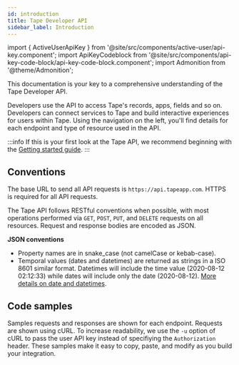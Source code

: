 ```yaml
---
id: introduction
title: Tape Developer API
sidebar_label: Introduction
---
```


import { ActiveUserApiKey } from '@site/src/components/active-user/api-key.component';
import ApiKeyCodeblock from '@site/src/components/api-key-code-block/api-key-code-block.component';
import Admonition from '@theme/Admonition';

This documentation is your key to a comprehensive understanding of the Tape Developer API.

Developers use the API to access Tape's records, apps, fields and so on. Developers can connect services to Tape and build interactive experiences for users within Tape. Using the navigation on the left, you'll find details for each endpoint and type of resource used in the API.

:::info
If this is your first look at the Tape API, we recommend beginning with the [Getting started guide](/docs/guide/getting-started).
:::

## Conventions

The base URL to send all API requests is `https://api.tapeapp.com`. HTTPS is required for all API requests.

The Tape API follows RESTful conventions when possible, with most operations performed via `GET`, `POST`, `PUT`, and `DELETE` requests on all resources. Request and response bodies are encoded as JSON.

**JSON conventions**

- Property names are in snake_case (not camelCase or kebab-case).
- Temporal values (dates and datetimes) are returned as strings in a ISO 8601 similar format. Datetimes will include the time value (2020-08-12 02:12:33) while dates will include only the date (2020-08-12). [More details on date and datetimes](date-timezone).

## Code samples

Samples requests and responses are shown for each endpoint. Requests are shown using cURL. To increase readability, we use the `-u` option of cURL to pass the user API key instead of specifiying the `Authorization` header. These samples make it easy to copy, paste, and modify as you build your integration.
